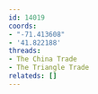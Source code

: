 ```yaml
---
id: 14019
coords:
- "-71.413608"
- '41.822188'
threads:
- The China Trade
- The Triangle Trade
relateds: []
---
```

